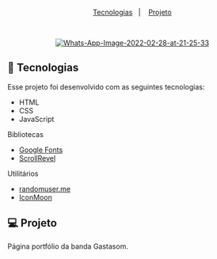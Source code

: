 <p align="center">
  <a href="#-tecnologias">Tecnologias</a>&nbsp;&nbsp;&nbsp;|&nbsp;&nbsp;&nbsp;
  <a href="#-projeto">Projeto</a>

</p>

<br>

<p align="center">
  <a href="https://ibb.co/4d5XKSH"><img src="https://i.ibb.co/dgzVjpR/Whats-App-Image-2022-02-28-at-21-25-33.jpg" alt="Whats-App-Image-2022-02-28-at-21-25-33" border="0"></a>
</p>

## 🚀 Tecnologias

Esse projeto foi desenvolvido com as seguintes tecnologias:

- HTML
- CSS
- JavaScript

Bibliotecas

- [Google Fonts](https://fonts.google.com/)
- [ScrollRevel](https://scrollrevealjs.org)

Utilitários

- [randomuser.me](https://randomuser.me/photos)
- [IconMoon](https://icomoon.io/app/#/select)

## 💻 Projeto

Página portfólio da banda Gastasom.
